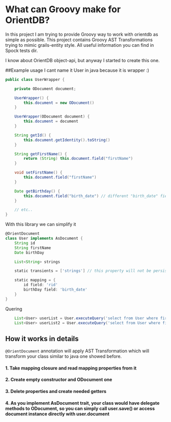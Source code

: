 # What can Groovy make for OrientDB?

In this project I am trying to provide Groovy way to work with orientdb as simple as possible.
This project contains Groovy AST Transformations trying to mimic grails-entity style.
All useful information you can find in Spock tests dir.

I know about OrientDB object-api, but anyway I started to create this one.

##Example usage
I cant name it User in java because it is wrapper :)

```java
public class UserWrapper {

    private ODocument document;

    UserWrapper() {
        this.document = new ODocument()
    }

    UserWrapper(ODocument document) {
        this.document = document
    }

    String getId() {
        this.document.getIdentity().toString()
    }

    String getFirstName() {
        return (String) this.document.field("firstName")
    }

    void setFirstName() {
        this.document.field("firstName")
    }

    Date getBirthday() {
        this.document.field("birth_date") // different "birth_date" field name
    }

    // etc..
}
```
With this library we can simplify it

```groovy
@OrientDocument
class User implements AsDocument {
    String id
    String firstName
    Date birthDay

    List<String> strings

    static transients = ['strings'] // this property will not be persisted into database

    static mapping = {
        id field: 'rid'
        birthDay field: 'birth_date'
    }
}
```
Quering
```groovy
    List<User> userList = User.executeQuery('select from User where firstName=?', 'Bart')
    List<User> userList2 = User.executeQuery('select from User where firstName=:a and lastName=:b', [a: 'Bart', b: 'Simpson'])
```


## How it works in details
``` @OrientDocument ``` annotation will apply AST Transformation which will transform your class similar to java one showed before.
#### 1. Take mapping closure and read mapping properties from it
#### 2. Create empty constructor and ODocument one
#### 3. Delete properties and create needed getters
#### 4. As you implement AsDocument trait, your class would have delegate methods to ODocument, so you can simply call user.save() or access document instance directly with user.document